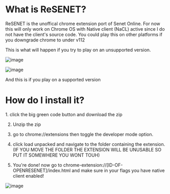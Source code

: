 <h1>What is ReSENET?</h1>
<p></p>
<p>ReSENET is the unoffical chrome extension port of Senet Online. For now this will only work on Chrome OS with Native client (NaCL) active since I do not have the client's source code. You could play this on other platforms if you downgrade chrome to under v112</p>
<p></p>

<p>This is what will happen if you try to play on an unsupported version.</p>

![image](https://github.com/SlideShowGames/Open-ReSENET/assets/108354503/01050c18-bc09-4596-a102-3f6f6304ffe4)
<p></p>

![image](https://github.com/SlideShowGames/Open-ReSENET/assets/108354503/a1ad0d57-66cd-472b-bbce-cae4d1c52bf7)

<p>And this is if you play on a supported version</p>

<h1>How do I install it?</h1>
1. click the big green code button and download the zip

2. Unzip the zip

3. go to chrome://extensions then toggle the developer mode option.

4.  click load unpacked and navigate to the folder containing the extension. (IF YOU MOVE THE FOLDER THE EXTENSION WILL BE UNUSABLE SO PUT IT SOMEWHERE YOU WONT TOUH)

5.  You're done! now go to chrome-extension://[ID-OF-OPENRESENET]/index.html and make sure in your flags you have native client enabled!

![image](https://github.com/SlideShowGames/Open-ReSENET/assets/108354503/7d790343-2ab3-4df1-a11e-ccb2777c7545)
